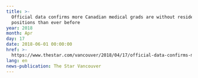 ```yaml
---
title: >-
  Official data confirms more Canadian medical grads are without residency
  positions than ever before
year: 2018
month: Apr
day: 17
date: 2018-06-01 00:00:00
href: >-
  https://www.thestar.com/vancouver/2018/04/17/official-data-confirms-more-canadian-medical-grads-are-without-residency-positions-than-ever-before.html
lang: en
news-publication: The Star Vancouver
---
```


